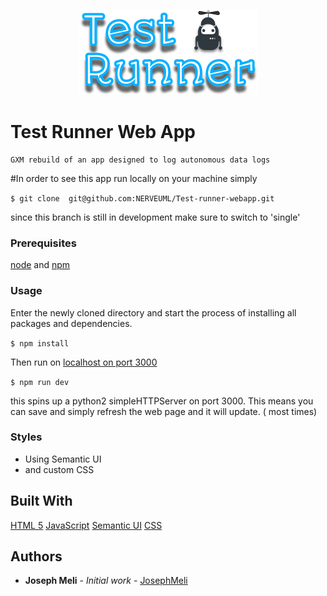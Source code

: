 <p align="center"><img src="https://github.com/NERVEUML/Test-runner-webapp/blob/master/src/media/assets/Logo.png"></p>

# Test Runner Web App
    GXM rebuild of an app designed to log autonomous data logs

#In order to see this app run locally on your machine simply

``` $ git clone  git@github.com:NERVEUML/Test-runner-webapp.git ```

since this branch is still in development make sure to switch to 'single'

### Prerequisites

[node](https://nodejs.org/en/) and [npm](https://www.npmjs.com/)

### Usage

Enter the newly cloned directory and start the process of installing all packages and dependencies.

``` $ npm install ```

Then run on [localhost on port 3000](http://localhost:3000)

``` $ npm run dev ```

this spins up a python2 simpleHTTPServer on port 3000. This means you can save and simply refresh the web page and it will update. ( most times)

### Styles
* Using Semantic UI
* and custom CSS

## Built With
[HTML 5](https://developer.mozilla.org/en-US/docs/Learn/HTML)
[JavaScript](https://developer.mozilla.org/en-US/docs/Learn/JavaScript)
[Semantic UI](https://semantic-ui.com/)
[CSS](https://developer.mozilla.org/en-US/docs/Learn/CSS)

## Authors

* **Joseph Meli** - *Initial work* - [JosephMeli](https://github.com/JosephMeli)
